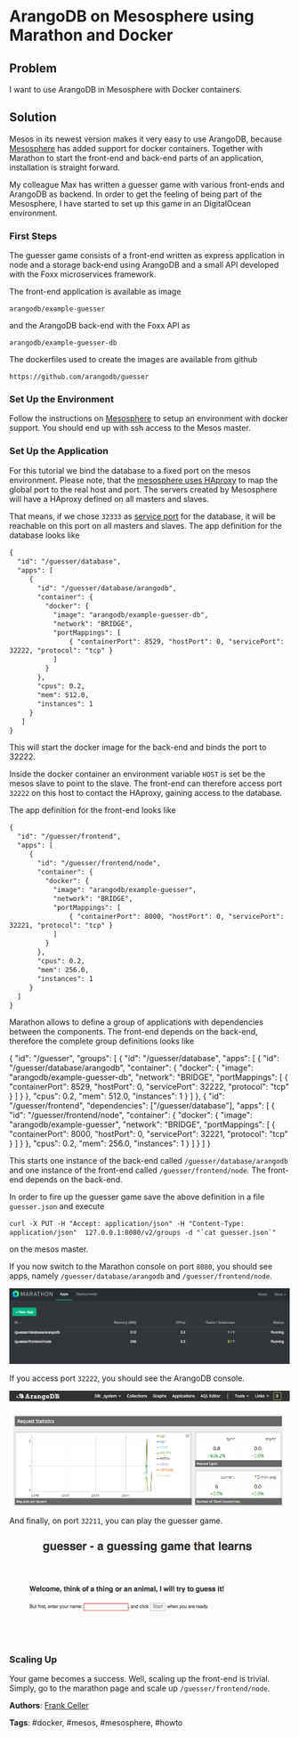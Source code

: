 # ArangoDB on Mesosphere using Marathon and Docker

## Problem 

I want to use ArangoDB in Mesosphere with Docker containers.

## Solution

Mesos in its newest version makes it very easy to use ArangoDB, because
[Mesosphere](https://mesosphere.com/2014/11/10/docker-on-mesos-with-marathon/)
has added support for docker containers. Together with Marathon to start the
front-end and back-end parts of an application, installation is straight
forward.

My colleague Max has written a guesser game with various front-ends and ArangoDB
as backend. In order to get the feeling of being part of the Mesosphere, I have
started to set up this game in an DigitalOcean environment.

### First Steps

The guesser game consists of a front-end written as express application in node
and a storage back-end using ArangoDB and a small API developed with the Foxx
microservices framework.

The front-end application is available as image

    arangodb/example-guesser

and the ArangoDB back-end with the Foxx API as

    arangodb/example-guesser-db

The dockerfiles used to create the images are available from github

    https://github.com/arangodb/guesser

### Set Up the Environment

Follow the instructions on [Mesosphere](https://mesosphere.com) to setup an
environment with docker support. You should end up with ssh access to the Mesos
master.

### Set Up the Application

For this tutorial we bind the database to a fixed port on the mesos
environment. Please note, that the
[mesosphere uses HAproxy](https://mesosphere.github.io/marathon/docs/service-discovery-load-balancing.html)
to map the global port to the real host and port. The servers created by Mesosphere
will have a HAproxy defined on all masters and slaves.

That means, if we chose `32333` as
[service port](http://mesosphere.github.io/marathon/docs/native-docker.html) for the
database, it will be reachable on this port on all masters and slaves. The app
definition for the database looks like

    {
      "id": "/guesser/database",
      "apps": [
         {
           "id": "/guesser/database/arangodb", 
           "container": {
             "docker": {
               "image": "arangodb/example-guesser-db",
               "network": "BRIDGE",
               "portMappings": [
                   { "containerPort": 8529, "hostPort": 0, "servicePort": 32222, "protocol": "tcp" }
               ]
             }
           },
           "cpus": 0.2,
           "mem": 512.0,
           "instances": 1
         }
       ]
    }

This will start the docker image for the back-end and binds the port to 32222.

Inside the docker container an environment variable `HOST` is set be the mesos slave
to point to the slave. The front-end can therefore access port `32222` on this host
to contact the HAproxy, gaining access to the database.

The app definition for the front-end looks like

    {
      "id": "/guesser/frontend",
      "apps": [
         {
           "id": "/guesser/frontend/node",
           "container": {
             "docker": {
               "image": "arangodb/example-guesser",
               "network": "BRIDGE",
               "portMappings": [
                   { "containerPort": 8000, "hostPort": 0, "servicePort": 32221, "protocol": "tcp" }
               ]
             } 
           },
           "cpus": 0.2,
           "mem": 256.0,
           "instances": 1
         } 
      ]
    }

Marathon allows to define a group of applications with dependencies between the
components. The front-end depends on the back-end, therefore the complete group
definitions looks like

  {
    "id": "/guesser",
    "groups": [
    {
      "id": "/guesser/database",
      "apps": [
       {
         "id": "/guesser/database/arangodb", 
         "container": {
         "docker": {
           "image": "arangodb/example-guesser-db",
           "network": "BRIDGE",
           "portMappings": [
             { "containerPort": 8529, "hostPort": 0, "servicePort": 32222, "protocol": "tcp" }
           ]
         }
         },
         "cpus": 0.2,
         "mem": 512.0,
         "instances": 1
       }
       ]
    },
    {
      "id": "/guesser/frontend",
      "dependencies": ["/guesser/database"],
      "apps": [
       {
         "id": "/guesser/frontend/node",
         "container": {
         "docker": {
           "image": "arangodb/example-guesser",
           "network": "BRIDGE",
           "portMappings": [
             { "containerPort": 8000, "hostPort": 0, "servicePort": 32221, "protocol": "tcp" }
           ]
         } 
         },
         "cpus": 0.2,
         "mem": 256.0,
         "instances": 1
       } 
      ]
    }
    ]
  }

This starts one instance of the back-end called `/guesser/database/arangodb` and one
instance of the front-end called `/guesser/frontend/node`. The front-end depends on
the back-end.

In order to fire up the guesser game save the above definition in a file
`guesser.json` and execute

    curl -X PUT -H "Accept: application/json" -H "Content-Type: application/json"  127.0.0.1:8080/v2/groups -d "`cat guesser.json`"

on the mesos master.

If you now switch to the Marathon console on port `8080`, you should see apps, namely
`/guesser/database/arangodb` and `/guesser/frontend/node`.

![Marathon Console](UsingArangoDBMesosphere1.png)

If you access port `32222`, you should see the ArangoDB console.

![ArangoDB Console](UsingArangoDBMesosphere2.png)
 
And finally, on port `32211`, you can play the guesser game.

![Guesser Game](UsingArangoDBMesosphere3.png)

### Scaling Up

Your game becomes a success. Well, scaling up the front-end is trivial. Simply, go to
the marathon page and scale up `/guesser/frontend/node`.

**Authors**: [Frank Celler](https://github.com/fceller)

**Tags**: #docker, #mesos, #mesosphere, #howto
